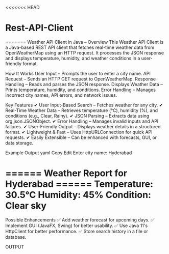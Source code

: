 <<<<<<< HEAD
# Rest-API-Client
=======
Weather API Client in Java – Overview
This Weather API Client is a Java-based REST API client that fetches real-time weather data from OpenWeatherMap using an HTTP request. It processes the JSON response and displays temperature, humidity, and weather conditions in a user-friendly format.

How It Works
User Input – Prompts the user to enter a city name.
API Request – Sends an HTTP GET request to OpenWeatherMap.
Response Handling – Reads and parses the JSON response.
Displays Weather Data – Prints temperature, humidity, and conditions.
Error Handling – Manages incorrect city names, API errors, and network issues.


Key Features
✔ User Input-Based Search – Fetches weather for any city.
✔ Real-Time Weather Data – Retrieves temperature (°C), humidity (%), and conditions (e.g., Clear, Rainy).
✔ JSON Parsing – Extracts data using org.json.JSONObject.
✔ Error Handling – Manages invalid inputs and API failures.
✔ User-Friendly Output – Displays weather details in a structured format.
✔ Lightweight & Fast – Uses HttpURLConnection for quick API requests.
✔ Easily Extensible – Can be enhanced with forecasts, GUI, or data storage.

Example Output
yaml
Copy
Edit
Enter city name: Hyderabad

====== Weather Report for Hyderabad ======
Temperature: 30.5°C
Humidity: 45%
Condition: Clear sky
=================================


Possible Enhancements
✅ Add weather forecast for upcoming days.
✅ Implement GUI (JavaFX, Swing) for better usability.
✅ Use Java 11's HttpClient for better performance.
✅ Store search history in a file or database.

OUTPUT
